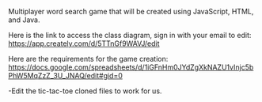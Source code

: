 Multiplayer word search game that will be created using JavaScript, HTML, and Java.  

Here is the link to access the class diagram, sign in with your email to edit: https://app.creately.com/d/5TTnGf9WAVJ/edit

Here are the requirements for the game creation: https://docs.google.com/spreadsheets/d/1iGFnHm0JYdZgXkNAZU1vInjc5bPhW5MqZzZ_3U_JNAQ/edit#gid=0

-Edit the tic-tac-toe cloned files to work for us.
